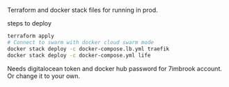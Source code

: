Terraform and docker stack files for running in prod.

steps to deploy

```bash
terraform apply
# Connect to swarm with docker cloud swarm mode
docker stack deploy -c docker-compose.lb.yml traefik
docker stack deploy -c docker-compose.yml life
```

Needs digitalocean token and docker hub password for 7imbrook account. Or change it to your own.

